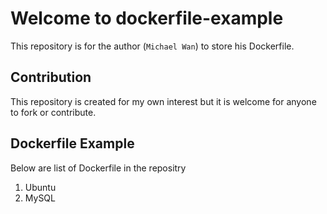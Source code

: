 # Welcome to dockerfile-example

This repository is for the author (`Michael Wan`) to store his Dockerfile.

## Contribution
This repository is created for my own interest but it is welcome for anyone to fork or contribute.

## Dockerfile Example
Below are list of Dockerfile in the repositry
1. Ubuntu
2. MySQL

